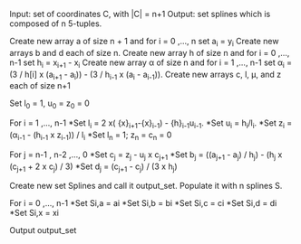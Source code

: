 Input: set of coordinates C, with |C| = n+1
Output: set splines which is composed of n 5-tuples.

Create new array a of size n + 1 and for i = 0 ,..., n set a<sub>i</sub> = y<sub>i</sub>
Create new arrays b and d each of size n.
Create new array h of size n and for i = 0 ,..., n-1 set h<sub>i</sub> = x<sub>i+1</sub> - x<sub>i</sub>
Create new array α of size n and for i = 1 ,..., n-1 set α<sub>i</sub> = (3 / h[i] x (a<sub>i+1</sub> - a<sub>i</sub>)) - (3 / h<sub>i-1</sub> x (a<sub>i</sub> - a<sub>i-1</sub>)).
Create new arrays c, l, μ, and z each of size n+1

Set l<sub>0</sub> = 1, u<sub>0</sub> = z<sub>0</sub> = 0

For i = 1 ,..., n-1
*Set l<sub>i</sub> = 2 x( {x}<sub>i+1</sub>-{x}<sub>i-1</sub>) - {h}<sub>i-1</sub>u<sub>i-1</sub>.
*Set u<sub>i</sub> = h<sub>i</sub>/l<sub>i</sub>.
*Set z<sub>i</sub> = (α<sub>i-1</sub> - (h<sub>i-1</sub> x z<sub>i-1</sub>)) / l<sub>i</sub>
*Set  l<sub>n</sub> = 1; z<sub>n</sub> = c<sub>n</sub> = 0

For  j = n-1 , n-2 ,..., 0 
*Set  c<sub>j</sub> = z<sub>j</sub> - u<sub>j</sub> x c<sub>j+1</sub>
*Set  b<sub>j</sub> = ((a<sub>j+1</sub> - a<sub>j</sub>) / h<sub>j</sub>) - (h<sub>j</sub> x (c<sub>j+1</sub> + 2 x c<sub>j</sub>) / 3)
*Set  d<sub>j</sub> = (c<sub>j+1</sub> - c<sub>j</sub>) / (3 x h<sub>j</sub>)

Create new set Splines and call it output_set. Populate it with n splines S.

For i = 0 ,..., n-1
*Set Si,a = ai
*Set Si,b = bi
*Set Si,c = ci
*Set Si,d = di
*Set Si,x = xi

Output output_set